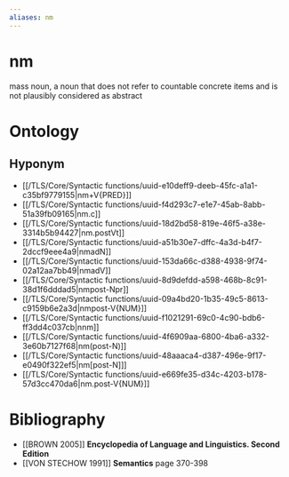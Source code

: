 ```yaml
---
aliases: nm
---
```

# nm

mass noun, a noun that does not refer to countable concrete items and is not plausibly considered as abstract
> 
> 
> 
# Ontology

## Hyponym
- [[/TLS/Core/Syntactic functions/uuid-e10deff9-deeb-45fc-a1a1-c35bf9779155|nm+V{PRED}]]
- [[/TLS/Core/Syntactic functions/uuid-f4d293c7-e1e7-45ab-8abb-51a39fb09165|nm.c]]
- [[/TLS/Core/Syntactic functions/uuid-18d2bd58-819e-46f5-a38e-3314b5b94427|nm.postVt]]
- [[/TLS/Core/Syntactic functions/uuid-a51b30e7-dffc-4a3d-b4f7-2dccf9eee4a9|nmadN]]
- [[/TLS/Core/Syntactic functions/uuid-153da66c-d388-4938-9f74-02a12aa7bb49|nmadV]]
- [[/TLS/Core/Syntactic functions/uuid-8d9defdd-a598-468b-8c91-38d1f6dddad5|nmpost-Npr]]
- [[/TLS/Core/Syntactic functions/uuid-09a4bd20-1b35-49c5-8613-c9159b6e2a3d|nmpost-V{NUM}]]
- [[/TLS/Core/Syntactic functions/uuid-f1021291-69c0-4c90-bdb6-ff3dd4c037cb|nnm]]
- [[/TLS/Core/Syntactic functions/uuid-4f6909aa-6800-4ba6-a332-3e60b7127f68|nm(post-N)]]
- [[/TLS/Core/Syntactic functions/uuid-48aaaca4-d387-496e-9f17-e0490f322ef5|nm[post-N]]]
- [[/TLS/Core/Syntactic functions/uuid-e669fe35-d34c-4203-b178-57d3cc470da6|nm.post-V{NUM}]]
# Bibliography
- [[BROWN 2005]]
**Encyclopedia of Language and Linguistics. Second Edition** 
- [[VON STECHOW 1991]]
**Semantics** page 370-398